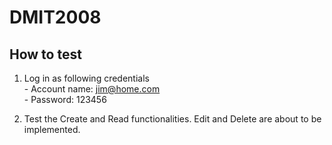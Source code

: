 # DMIT2008

## How to test

1. Log in as following credentials
<br />  - Account name: jim@home.com
<br />  - Password: 123456

2. Test the Create and Read functionalities. Edit and Delete are about to be implemented.
